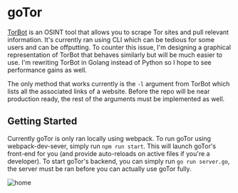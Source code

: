# goTor

[TorBot](https://github.com/DedSecInside/TorBoT) is an OSINT tool that allows you to scrape Tor sites and pull relevant information. It's currently ran using CLI which can be tedious for some users and can be offputting. To counter this issue, I'm designing a graphical representation of TorBot that behaves similarly but will be much easier to use. I'm rewriting TorBot in Golang instead of Python so I hope to see performance gains as well.

The only method that works currently is the `-l` argument from TorBot which lists all the associated links of a website. Before the repo will be near production ready, the rest of the arguments must be implemented as well.

## Getting Started

Currently goTor is only ran locally using webpack. To run goTor using webpack-dev-sever, simply run `npm run start`. This will launch goTor's front-end for you (and provide auto-reloads on active files if you're a developer). To start goTor's backend, you can simply run `go run server.go`, the server must be ran before you can actually use goTor fully.

![home](https://raw.github.com/KingAkeem/goTor/master/screenshots/Home_page.png)
